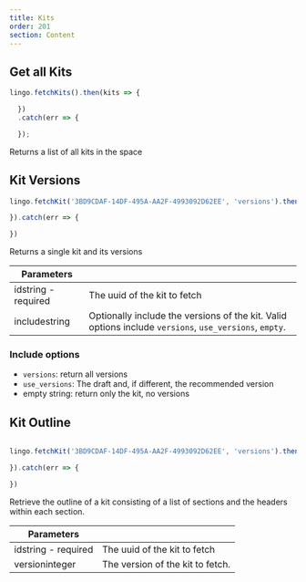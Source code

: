 ```yaml
---
title: Kits
order: 201
section: Content
---
```


## Get all Kits

```js
lingo.fetchKits().then(kits => {

  })
  .catch(err => {

  });
```

Returns a list of all kits in the space

## Kit Versions

```js
lingo.fetchKit('3BD9CDAF-14DF-495A-AA2F-4993092D62EE', 'versions').then(kits => {

}).catch(err => {

})
```

Returns a single kit and its versions


| Parameters                                        |                                                                                                        |
|---------------------------------------------------|--------------------------------------------------------------------------------------------------------|
| id<span class="arg-type">string - required</span> | The uuid of the kit to fetch                                                                           |
| include<span class="arg-type">string</span>       | Optionally include the versions of the kit. Valid options include `versions`, `use_versions`, `empty`. |

### Include options
- `versions`: return all versions
- `use_versions`: The draft and, if different, the recommended version
- empty string: return only the kit, no versions


## Kit Outline

```js

lingo.fetchKit('3BD9CDAF-14DF-495A-AA2F-4993092D62EE', 'versions').then(kits => {

}).catch(err => {

})
```

Retrieve the outline of a kit consisting of a list of sections and the headers within each section.


| Parameters                                        |                                  |
|---------------------------------------------------|----------------------------------|
| id<span class="arg-type">string - required</span> | The uuid of the kit to fetch     |
| version<span class="arg-type">integer</span>      | The version of the kit to fetch. |
